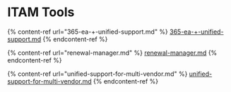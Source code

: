 # ITAM Tools

{% content-ref url="365-ea-+-unified-support.md" %}
[365-ea-+-unified-support.md](365-ea-+-unified-support.md)
{% endcontent-ref %}

{% content-ref url="renewal-manager.md" %}
[renewal-manager.md](renewal-manager.md)
{% endcontent-ref %}

{% content-ref url="unified-support-for-multi-vendor.md" %}
[unified-support-for-multi-vendor.md](unified-support-for-multi-vendor.md)
{% endcontent-ref %}

